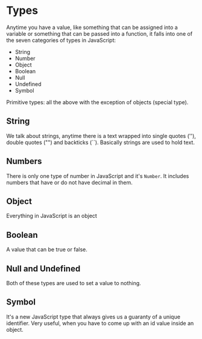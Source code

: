 # Types

Anytime you have a value, like something that can be assigned into a variable or something that can be passed into a function, it falls into one of the seven categories of types in JavaScript:

- String
- Number
- Object
- Boolean
- Null
- Undefined
- Symbol

Primitive types: all the above with the exception of objects (special type).

## String

We talk about strings, anytime there is a text wrapped into single quotes (''), double quotes ("") and backticks (``).
Basically strings are used to hold text.

## Numbers

There is only one type of number in JavaScript and it's `Number`.
It includes numbers that have or do not have decimal in them.

## Object

Everything in JavaScript is an object

## Boolean

A value that can be true or false.

## Null and Undefined

Both of these types are used to set a value to nothing.

## Symbol

It's a new JavaScript type that always gives us a guaranty of a unique identifier. Very useful, when you have to come up with an id value inside an object.
